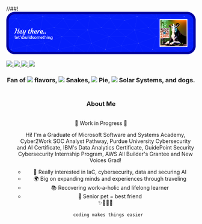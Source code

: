 //##!![Header](./github-header-image.png)

<a href="https://discord.com/channels/@toutbien"><img src="https://img.shields.io/badge/Discord-7289DA?style=for-the-badge&logo=discord&logoColor=white" /> </a>
<a href="https://www.linkedin.com/in/stanleylm"><img src="https://img.shields.io/badge/LinkedIn-0077B5?style=for-the-badge&logo=linkedin&logoColor=white" /> </a>
<a href="mailto:toutbien@protonmail.com"><img src="https://img.shields.io/badge/ProtonMail-8B89CC?style=for-the-badge&logo=protonmail&logoColor=white" /> </a>
<a href="https://bit.ly/3Gt8Srb"><img src="https://img.shields.io/badge/website-000000?style=for-the-badge&logo=About.me&logoColor=white" /> </a>

<center>
<h3>Fan of <img src="https://img.shields.io/badge/Linux_Mint-87CF3E?style=for-the-badge&logo=linux-mint&logoColor=white"> flavors, <img src="https://img.shields.io/badge/Python-FFD43B?style=for-the-badge&logo=python&logoColor=darkgreen"> Snakes, <img src="https://img.shields.io/badge/Raspberry%20Pi-A22846?style=for-the-badge&logo=Raspberry%20Pi&logoColor=white"> Pie, <img src="https://img.shields.io/badge/Jupyter-F37626.svg?&style=for-the-badge&logo=Jupyter&logoColor=white"> Solar Systems, and dogs.
<br> <br> </h3>
<head>
    <h3>About Me</h3>
    <br>🚧 Work in Progress 🚧</div><ul>
    <div class="about-me">
        <p>Hi! I'm a Graduate of Microsoft Software and Systems Academy, Cyber2Work SOC Analyst Pathway, Purdue University Cybersecurity and AI Certificate, IBM's Data Analytics Certificate, GuidePoint Security Cybersecurity Internship Program, AWS All Builder's Grantee and New Voices Grad!<br>
<p></p>
        <ul>
            <li>🌟 Really interested in IaC, cybersecurity, data and securing AI</li>
            <li>🌍 Big on expanding minds and experiences through traveling</li>
            <li>📚 Recovering work-a-holic and lifelong learner</li>
            <li>🐾 Senior pet = best friend </li>
        </ul>
        <div class="emoji">✨🌈🚀🎉</div>
    </div>

      coding makes things easier
</body>
</html>

